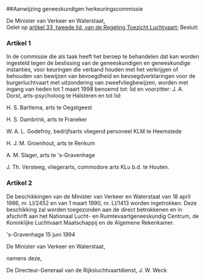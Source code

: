 <meta http-equiv='Content-Type' content='text/html; charset=utf-8' />

##Aanwijzing geneeskundigen herkeuringscommissie

De Minister van Verkeer en Waterstaat,  
Gelet op [artikel 33, tweede lid, van de Regeling Toezicht Luchtvaart](../../../../../AMvB/regeling/toezicht/luchtvaart/BWBR0002309/README.md);
Besluit:    

### Artikel  1  

In de commissie die als taak heeft het beroep te behandelen dat kan worden ingesteld tegen de beslissing van de geneeskundigen en geneeskundige instanties, voor keuringen die verband houden met het verkrijgen of behouden van bewijzen van bevoegdheid en bevoegdverklaringen voor de burgerluchtvaart met uitzondering van zweefvliegbewijzen, worden met ingang van heden tot 1 maart 1998 benoemd tot:    lid en voorzitter:  J. A. Dorst, arts-psycholoog te Halsteren    en tot lid:  

H. S. Bartlema, arts te Oegstgeest  

H. S. Dambrink, arts te Franeker  

W. A. L. Godefroy, bedrijfsarts vliegend personeel KLM te Heemstede  

H. J. M. Groenhout, arts te Renkum  

A. M. Slager, arts te 's-Gravenhage  

J. Th. Versteeg, vliegerarts, commodore arts KLu b.d. te Houten.      

### Artikel  2  

De beschikkingen van de Minister van Verkeer en Waterstaat van 18 april 1986, nr. LI/2452 en van 1 maart 1990, nr. LI/1413 worden ingetrokken. Deze beschikking zal worden toegezonden aan de direct betrokkenen en in afschrift aan het Nationaal Lucht- en Ruimtevaartgeneeskundig Centrum, de Koninklijke Luchtvaart Maatschappij en de Algemene Rekenkamer. 

's-Gravenhage 
15 juni 1994    

De 
Minister van Verkeer en Waterstaat, 

namens deze, 

De 
Directeur-Generaal van de Rijksluchtvaartdienst, 
J. W. Weck      
